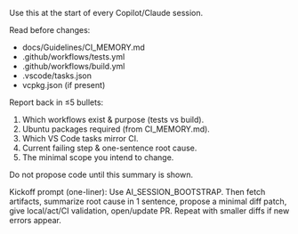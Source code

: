 Use this at the start of every Copilot/Claude session.

Read before changes:
- docs/Guidelines/CI_MEMORY.md
- .github/workflows/tests.yml
- .github/workflows/build.yml
- .vscode/tasks.json
- vcpkg.json (if present)

Report back in ≤5 bullets:
1) Which workflows exist & purpose (tests vs build).
2) Ubuntu packages required (from CI_MEMORY.md).
3) Which VS Code tasks mirror CI.
4) Current failing step & one-sentence root cause.
5) The minimal scope you intend to change.

Do not propose code until this summary is shown.

Kickoff prompt (one-liner):
Use AI_SESSION_BOOTSTRAP. Then fetch artifacts, summarize root cause in 1 sentence, propose a minimal diff patch, give local/act/CI validation, open/update PR. Repeat with smaller diffs if new errors appear.